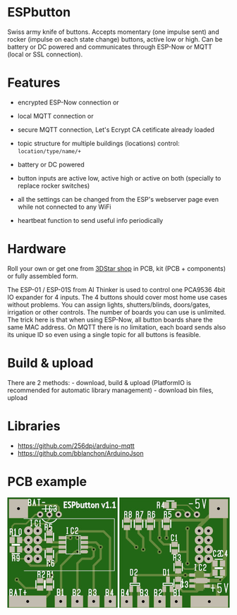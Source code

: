 # ESPbutton
Swiss army knife of buttons.
Accepts momentary (one impulse sent) and rocker (impulse on each state change) buttons, active low or high. Can be battery or DC powered and communicates through ESP-Now or MQTT (local or SSL connection).

# Features
- encrypted ESP-Now connection or
- local MQTT connection or
- secure MQTT connection, Let's Ecrypt CA cetificate already loaded

- topic structure for multiple buildings (locations) control: <code>location/type/name/+</code>
- battery or DC powered
- button inputs are active low, active high or active on both (specially to replace rocker switches)

- all the settings can be changed from the ESP's webserver page even while not connected to any WiFi
- heartbeat function to send useful info periodically

# Hardware
Roll your own or get one from <a href="https://3dstar.ro/proiecte/espbutton">3DStar shop</a> in PCB, kit (PCB + components) or fully assembled form.

The ESP-01 / ESP-01S from AI Thinker is used to control one PCA9536 4bit IO expander for 4 inputs. The 4 buttons should cover most home use cases without problems. You can assign lights, shutters/blinds, doors/gates, irrigation or other controls.
The number of boards you can use is unlimited. The trick here is that when using ESP-Now, all button boards share the same MAC address. On MQTT there is no limitation, each board sends also its unique ID so even using a single topic for all buttons is feasible.

# Build & upload
There are 2 methods:
    - download, build & upload (PlatformIO is recommended for automatic library management)
    - download bin files, upload

# Libraries
- https://github.com/256dpi/arduino-mqtt
- https://github.com/bblanchon/ArduinoJson

# PCB example
<img src="https://github.com/cctweaker/espbutton/blob/master/Hardware/ESPbutton v1.1 top example.jpg?raw=true">
<img src="https://github.com/cctweaker/espbutton/blob/master/Hardware/ESPbutton v1.1 bottom example.jpg?raw=true">